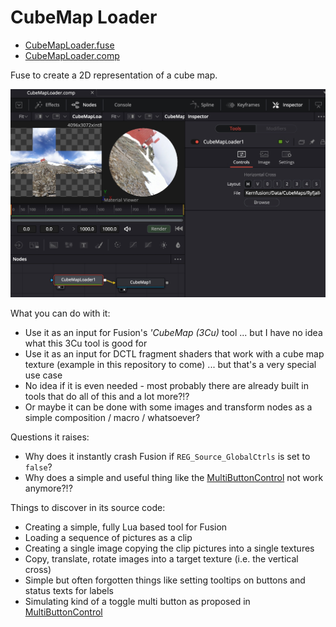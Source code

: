# CubeMap Loader

- [CubeMapLoader.fuse](CubeMapLoader.fuse)
- [CubeMapLoader.comp](../Comp/CubeMapLoader.comp)


Fuse to create a 2D representation of a cube map.

![cml](CubeMapLoader.jpg)

What you can do with it:
- Use it as an input for Fusion's *'CubeMap (3Cu)* tool ... but I have no idea what this 3Cu tool is good for
- Use it as an input for DCTL fragment shaders that work with a cube map texture (example in this repository to come) ... but that's a very special use case
- No idea if it is even needed - most probably there are already built in tools that do all of this and a lot more?!?
- Or maybe it can be done with some images and transform nodes as a simple composition / macro / whatsoever?

Questions it raises:
- Why does it instantly crash Fusion if `REG_Source_GlobalCtrls` is set to `false`?
- Why does a simple and useful thing like the [MultiButtonControl](Examples/MultiButtonControl.md) not work anymore?!?

Things to discover in its source code:
- Creating a simple, fully Lua based tool for Fusion
- Loading a sequence of pictures as a clip
- Creating a single image copying the clip pictures into a single textures
- Copy, translate, rotate images into a target texture (i.e. the vertical cross)
- Simple but often forgotten things like setting tooltips on buttons and status texts for labels
- Simulating kind of a toggle multi button as proposed in [MultiButtonControl](Examples/MultiButtonControl.md)

